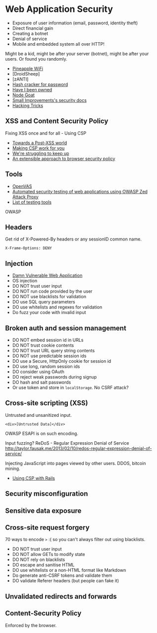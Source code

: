 # Web Application Security

* Exposure of user information (email, password, identity theft)
* Direct financial gain
* Creating a botnet
* Denial of service
* Mobile and embedded system all over HTTP!

Might be a kid, might be after your server (botnet), might be after your users. Or found you randomly.

* [Pineapple WiFi](https://hakshop.myshopify.com/products/wifi-pineapple)
* [DroidSheep]
* [zANTI]
* [Hash cracker for password](http://www.hash-cracker.com/)
* [Have I been pwned](https://haveibeenpwned.com/)
* [Node Goat](https://github.com/OWASP/NodeGoat)
* [Small Improvements's security docs](https://www.small-improvements.com/documentation/security)
* [Hacking Tricks](http://www.hackingtricks.in/)

## XSS and Content Security Policy

Fixing XSS once and for all - Using CSP

* [Towards a Post-XSS world](http://2013.jsconf.eu/speakers/mike-west-towards-a-postxss-world.html)
* [Making CSP work for you](https://www.youtube.com/watch?v=IIcYRiVyOlw)
* [We're struggling to keep up](https://www.youtube.com/watch?v=mj-U9FlbAl0)
* [An extensible approach to browser security policy](http://yehudakatz.com/2013/05/24/an-extensible-approach-to-browser-security-policy/)

## Tools

* [OpenVAS](http://www.openvas.org/)
* [Automated security testing of web applications using OWASP Zed Attack Proxy](https://blog.codecentric.de/en/2013/10/automated-security-testing-web-applications-using-owasp-zed-attack-proxy/)
* [List of testing tools](https://www.owasp.org/index.php/Appendix_A:_Testing_Tools)

OWASP

## Headers

Get rid of X-Powered-By headers or any sessionID common name.

```
X-Frame-Options: DENY
```

## Injection

* [Damn Vulnerable Web Application](http://www.dvwa.co.uk/)
* OS injection
* DO NOT trust user input
* DO NOT run code provided by the user
* DO NOT use blacklists for validation
* DO use SQL query parameters
* DO use whitelists and regexes for validation
* Do fuzz your code with invalid input

## Broken auth and session management

* DO NOT embed session id in URLs
* DO NOT trust cookie contents
* DO NOT trust URL query string contents
* DO NOT use predictable session ids
* DO use a Secure, HttpOnly cookie for session id
* DO use long, random session ids
* DO consider using OAuth
* DO reject weak passwords during signup
* DO hash and salt passwords
* Or use token and store in `localStorage`. No CSRF attack?

## Cross-site scripting (XSS)

Untrusted and unsanitized input.

```
<div>[Untrusted Data]</div>
```

OWASP ESAPI is on such encoding.

Input fuzzing?
ReDoS - Regular Expression Denial of Service
http://taylor.fausak.me/2013/02/10/redos-regular-expression-denial-of-service/

Injecting JavaScript into pages viewed by other users. DDOS, bitcoin mining.

* [Using CSP with Rails](https://github.com/blog/1477-content-security-policy)

## Security misconfiguration

## Sensitive data exposure

## Cross-site request forgery

70 ways to encode `>` :( so you can't always filter out using blacklists.

* DO NOT trust user input
* DO NOT allow GETs to modify state
* DO NOT rely on blacklists
* DO escape and sanitise HTML
* DO use whitelists or a non-HTML format like Markdown
* Do generate anti-CSRF tokens and validate them
* DO validate Referer headers (but people can fake it)


## Unvalidated redirects and forwards

## Content-Security Policy

Enforced by the browser.